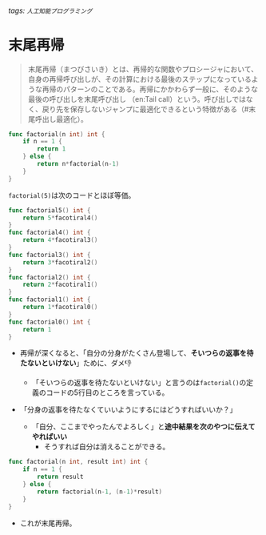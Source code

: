 ###### tags: `人工知能プログラミング`

# 末尾再帰
> 末尾再帰（まつびさいき）とは、再帰的な関数やプロシージャにおいて、自身の再帰呼び出しが、その計算における最後のステップになっているような再帰のパターンのことである。再帰にかかわらず一般に、そのような最後の呼び出しを末尾呼び出し （en:Tail call）という。呼び出しではなく、戻り先を保存しないジャンプに最適化できるという特徴がある（#末尾呼出し最適化）。
> 

```go
func factorial(n int) int {
	if n == 1 {
		return 1
	} else {
		return n*factorial(n-1)
	}
}
```

`factorial(5)`は次のコードとほぼ等価。

```go
func factorial5() int {
	return 5*facotiral4()
}
func factorial4() int {
	return 4*facotiral3()
}
func factorial3() int {
	return 3*facotiral2()
}
func factorial2() int {
	return 2*facotiral1()
}
func factorial1() int {
	return 1*facotiral0()
}
func factorial0() int {
	return 1
}
```

- 再帰が深くなると、「自分の分身がたくさん登場して、**そいつらの返事を待たないといけない**」ために、ダメ👎
	- 「そいつらの返事を待たないといけない」と言うのは`factorial()`の定義のコードの5行目のところを言っている。

- 「分身の返事を待たなくていいようにするにはどうすればいいか？」
	- 「自分、ここまでやったんでよろしく」と**途中結果を次のやつに伝えてやればいい**
		- そうすれば自分は消えることができる。

```go
func factorial(n int, result int) int {
	if n == 1 {
		return result
	} else {
		return factorial(n-1, (n-1)*result)
	}
}
```

- これが末尾再帰。
